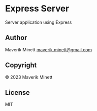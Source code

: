 # Express Server

Server application using Express


## Author

Maverik Minett  maverik.minett@gmail.com


## Copyright

© 2023 Maverik Minett


## License

MIT
